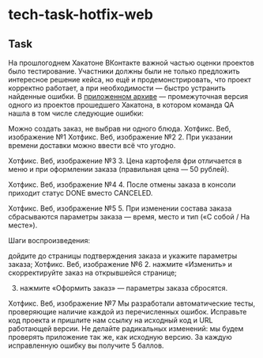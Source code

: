 # tech-task-hotfix-web

## Task

На прошлогоднем Хакатоне ВКонтакте важной частью оценки проектов было тестирование. Участники должны были не только предложить интересное решение кейса, но ещё и продемонстрировать, что проект корректно работает, а при необходимости — быстро устранить найденные ошибки. В [приложенном архиве](https://drive.google.com/file/d/1mH-sC0_I1SPXzZVZaWz2a-7ZNyH0oTzy/view?usp=sharing) — промежуточная версия одного из проектов прошедшего Хакатона, в котором команда QA нашла в том числе следующие ошибки:

Можно создать заказ, не выбрав ни одного блюда.
Хотфикс. Веб, изображение №1
Хотфикс. Веб, изображение №2
2. При указании времени доставки можно ввести всё что угодно.

Хотфикс. Веб, изображение №3
3. Цена картофеля фри отличается в меню и при оформлении заказа (правильная цена — 50 рублей).

Хотфикс. Веб, изображение №4
4. После отмены заказа в консоли приходит статус DONE вместо CANCELED.

Хотфикс. Веб, изображение №5
5. При изменении состава заказа сбрасываются параметры заказа — время, место и тип («С собой / На месте»).

Шаги воcпроизведения:

дойдите до страницы подтверждения заказа и укажите параметры заказа;
Хотфикс. Веб, изображение №6
2. нажмите «Изменить» и скорректируйте заказ на открывшейся странице;

3. нажмите «Оформить заказ» — параметры заказа сбросятся.

Хотфикс. Веб, изображение №7
Мы разработали автоматические тесты, проверяющие наличие каждой из перечисленных ошибок. Исправьте код проекта и пришлите нам ссылку на исходный код и URL работающей версии. Не делайте радикальных изменений: мы будем проверять приложение так же, как исходную версию. За каждую исправленную ошибку вы получите 5 баллов.
